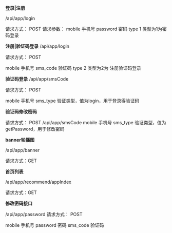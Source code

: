 **登录|注册**

/api/app/login

请求方式： POST
请求参数：
    mobile             手机号
    password           密码
    type               1  类型为1为密码登录



**注册|验证码登录**
/api/app/login

请求方式： POST

mobile               手机号
sms_code             验证码
type                 2 类型为2为 注册验证码登录


**验证码登录**
/api/app/smsCode

请求方式： POST

mobile                手机号
sms_type              验证类型，值为login，用于登录得验证码

**验证码修改密码**

请求方式： POST
/api/app/smsCode
mobile                手机号
sms_type              验证类型，值为getPassword，用于修改密码



**banner轮播图**

/api/app/banner

请求方式：GET


**首页列表**

/api/app/recommend/appIndex

请求方式：GET


**修改密码接口**

/api/app/password
请求方式： POST

mobile          手机号
password        密码
sms_code        验证码